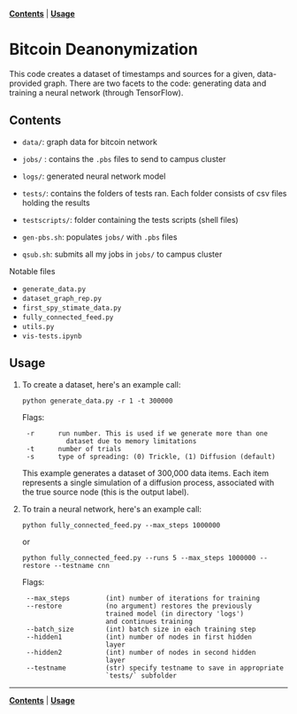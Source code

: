 **[Contents](#contents)** |
**[Usage](#usage)**

# Bitcoin Deanonymization


This code creates a dataset of timestamps and sources for a given,
data-provided graph. There are two facets to the code: generating
data and training a neural network (through TensorFlow).

## Contents
- `data/`: graph data for bitcoin network
- `jobs/` : contains the `.pbs` files to send to campus cluster
- `logs/`: generated neural network model
- `tests/`: contains the folders of tests ran. Each folder consists of csv files holding the results
- `testscripts/`: folder containing the tests scripts (shell files)

- `gen-pbs.sh`: populates `jobs/` with `.pbs` files
- `qsub.sh`: submits all my jobs in `jobs/` to campus cluster

Notable files
- `generate_data.py`
- `dataset_graph_rep.py`
- `first_spy_stimate_data.py`
- `fully_connected_feed.py`
- `utils.py`
- `vis-tests.ipynb`

## Usage
1. To create a dataset, here's an example call:

	`python generate_data.py -r 1 -t 300000`

	Flags:

		-r		run number. This is used if we generate more than one
				  dataset due to memory limitations
		-t		number of trials
		-s		type of spreading: (0) Trickle, (1) Diffusion (default)

	This example generates a dataset of 300,000 data items. Each item represents a single simulation of a diffusion process, associated with the true source node (this is the output label).

2. To train a neural network, here's an example call:

	```
	python fully_connected_feed.py --max_steps 1000000
	```
	or
	```
	python fully_connected_feed.py --runs 5 --max_steps 1000000 --restore --testname cnn
	```

	Flags:

		--max_steps 		(int) number of iterations for training
		--restore			(no argument) restores the previously
					  		trained model (in directory 'logs')
					  		and continues training
		--batch_size		(int) batch size in each training step
		--hidden1			(int) number of nodes in first hidden
					  		layer
		--hidden2			(int) number of nodes in second hidden
					  		layer
		--testname			(str) specify testname to save in appropriate
					  		`tests/` subfolder

---

**[Contents](#contents)** |
**[Usage](#usage)**
